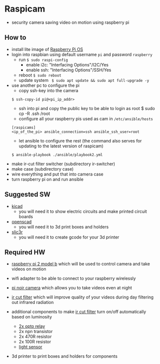# Raspicam

* security camera saving video on motion using raspberry pi

## How to

* install lite image of [Raspberry Pi OS][10]
* login into raspbian using default username ```pi``` and  password ```raspberry```
    * run ```$ sudo raspi-config```
        * enable i2c: "Interfacing Options"/I2C/Yes
        * enable ssh: "Interfacing Options"/SSH/Yes
    * reboot ```$ sudo reboot```
    * update system
    ``` $ sudo apt update && sudo apt full-upgrade -y```
* use another pc to configure the pi
    * copy ssh-key into the camera
    ```
    $ ssh-copy-id pi@<pi_ip_addr>
    ```
    * ssh into pi and copy the public key to be able to login as root
        $ sudo cp -R .ssh /root
    * configure all your raspberry pis used as cam in ```/etc/ansible/hosts```
    ```
    [raspicams]
    <ip_of_the_pi> ansible_connection=ssh ansible_ssh_user=root
    ```
    * let ansible to configure the rest (the command also serves for updating to the latest version of raspicam)
    ```
    $ ansible-playbook ./ansible/playbook2.yml
    ```
* make ir-cut filter switcher (subdirectory ir-switcher)
* make case (subdirectory case)
* wire everything and put that into camera case
* turn raspberry pi on and run ansible

## Suggested SW
* [kicad][5]
    * you will need it to show electric circuits and make printed circuit boards
* [openscad][7]
    * you will need it to 3d print boxes and holders
* [slic3r][8]
    * you will need it to create gcode for your 3d printer

## Required HW
* [raspberry pi 2 model b][1] which will be used to control camera and take videos on motion
* wifi adapter to be able to connect to your raspberry wirelessly
* [pi noir camera][9] which allows you to take videos even at night
* [ir cut filter][2] which will improve quality of your videos during day filtering out infrared radiation
* additional components to make [ir cut filter][9] turn on/off automatically based on luminosity
    * [2x opto relay][3]
    * 2x npn transistor
    * 2x 470R resistor
    * 2x 100R resistor
    * [light sensor][4]

* 3d printer to print boxes and holders for components

[1]: http://www.raspberrypi.org/products/raspberry-pi-2-model-b/
[2]: http://www.ebay.com/itm/Good-IR-CUT-CS-0-3-Day-Night-Filter-Switcher-8-2mm-C-CS60-J-F-for-Net-Machine-/181634220091?pt=LH_DefaultDomain_15&hash=item2a4a3e403b
[3]: https://www.gme.cz/img/cache/doc/523/189/epr212a408000z-datasheet-1.pdf
[4]: http://www.easyduino.cz/Senzor-intenzity-osvetleni-pro-Arduino-BH1750FVI-GY-302-d126.ht
[5]: http://www.kicad-pcb.org/display/KICAD/KiCad+EDA+Software+Suite
[7]: http://www.openscad.org/
[8]: http://slic3r.org/
[9]: https://www.raspberrypi.org/products/pi-noir-camera/
[10]: https://www.raspberrypi.com/software/
